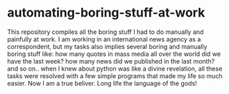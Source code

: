 # automating-boring-stuff-at-work
This repository compiles all the boring stuff I had to do manually and painfully at work.
I am working in an international news agency as a correspondent, but my tasks also implies several boring and manually boring stuff like: how many quotes in mass media all over the world did we have the last week? how many news did we published in the last month? and so on.. when I knew about python was like a divine revelation, all these tasks were resolved with a few simple programs that made my life so much easier. Now I am a true beliver. Long life the language of the gods!
